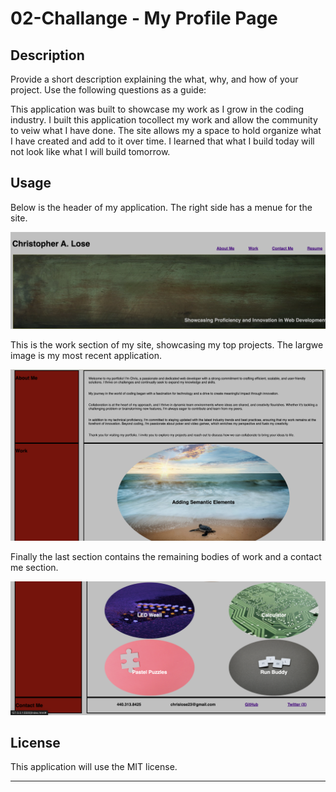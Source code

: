 # 02-Challange - My Profile Page

## Description

Provide a short description explaining the what, why, and how of your project. Use the following questions as a guide:

This application was built to showcase my work as I grow in the coding industry. 
I built this application tocollect my work and allow the community to veiw what I have done.
The site allows my a space to hold organize what I have created and add to it over time.
I learned that what I build today will not look like what I will build tomorrow.

## Usage

Below is the header of my application. The right side has a menue for the site.

![alt text](./assets/images/screenshot1.png)

This is the work section of my site, showcasing my top projects. The largwe image is my most recent application.

![alt text](./assets/images/screenshot2.png)

Finally the last section contains the remaining bodies of work and a contact me section.

![alt text](./assets/images/screenshot3.png)

## License

This application will use the MIT license.

---